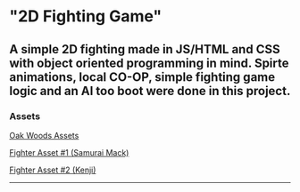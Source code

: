 # "2D Fighting Game"

A simple 2D fighting made in JS/HTML and CSS with object oriented programming in mind. Spirte animations, local CO-OP, simple fighting game logic and an AI too boot were done in this project. 
---
### Assets
[Oak Woods Assets](https://brullov.itch.io/oak-woods)

[Fighter Asset #1 (Samurai Mack)](https://luizmelo.itch.io/martial-hero)

[Fighter Asset #2 (Kenji)](https://luizmelo.itch.io/martial-hero-2)

---
